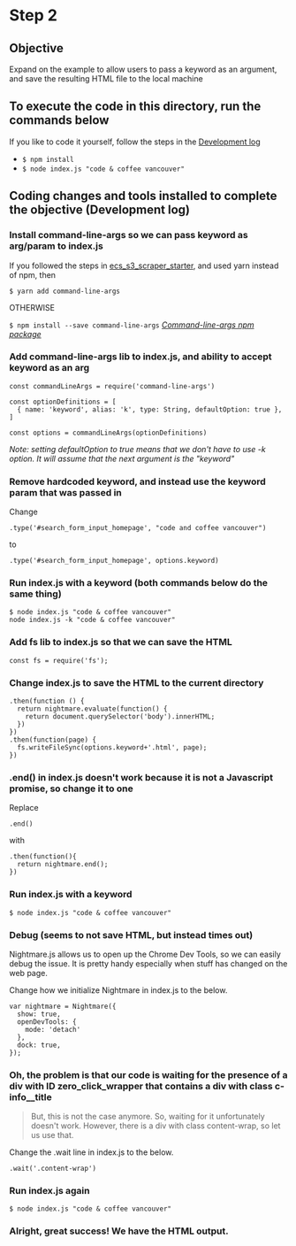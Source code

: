 # Step 2

## Objective
Expand on the example to allow users to pass a keyword as an argument, and save the resulting HTML file to the local machine

## To execute the code in this directory, run the commands below
If you like to code it yourself, follow the steps in the [Development log](README.md#coding-changes-and-tools-installed-to-complete-the-objective-development-log)
* ```$ npm install```
* ```$ node index.js "code & coffee vancouver"```

## Coding changes and tools installed to complete the objective (Development log)

### Install command-line-args so we can pass keyword as arg/param to index.js

If you followed the steps in [ecs_s3_scraper_starter](https://github.com/anishk123/ecs_s3_scraper_starter), and used yarn instead of npm, then

```$ yarn add command-line-args```

OTHERWISE

```$ npm install --save command-line-args```
[*Command-line-args npm package*](https://www.npmjs.com/package/command-line-args)

### Add command-line-args lib to index.js, and ability to accept keyword as an arg

```
const commandLineArgs = require('command-line-args')

const optionDefinitions = [
  { name: 'keyword', alias: 'k', type: String, defaultOption: true },
]

const options = commandLineArgs(optionDefinitions)
```
*Note: setting defaultOption to true means that we don't have to use -k option. It will assume that the next argument is the "keyword"*

### Remove hardcoded keyword, and instead use the keyword param that was passed in

Change 

```.type('#search_form_input_homepage', "code and coffee vancouver")``` 

to 

```.type('#search_form_input_homepage', options.keyword)```

### Run index.js with a keyword (both commands below do the same thing)

```
$ node index.js "code & coffee vancouver"
node index.js -k "code & coffee vancouver"
```

### Add fs lib to index.js so that we can save the HTML

```
const fs = require('fs');
```

### Change index.js to save the HTML to the current directory

```
.then(function () {
  return nightmare.evaluate(function() {
    return document.querySelector('body').innerHTML;
  })
})
.then(function(page) {
  fs.writeFileSync(options.keyword+'.html', page);
})
```

### .end() in index.js doesn't work because it is not a Javascript promise, so change it to one

Replace

```.end()```

with

```
.then(function(){
  return nightmare.end();
})
 ```

### Run index.js with a keyword

```$ node index.js "code & coffee vancouver"```

### Debug (seems to not save HTML, but instead times out) 

Nightmare.js allows us to open up the Chrome Dev Tools, so we can easily debug the issue. It is pretty handy especially when stuff has changed on the web page.

Change how we initialize Nightmare in index.js to the below.

```
var nightmare = Nightmare({ 
  show: true,
  openDevTools: {
    mode: 'detach'
  },
  dock: true,
});
```

### Oh, the problem is that our code is waiting for the presence of a div with ID zero_click_wrapper that contains a div with class c-info__title

> But, this is not the case anymore.
> So, waiting for it unfortunately doesn't work.
> However, there is a div with class content-wrap, so let us use that.

Change the .wait line in index.js to the below.

```
.wait('.content-wrap')
```

### Run index.js again

```$ node index.js "code & coffee vancouver"```

### Alright, great success! We have the HTML output.
